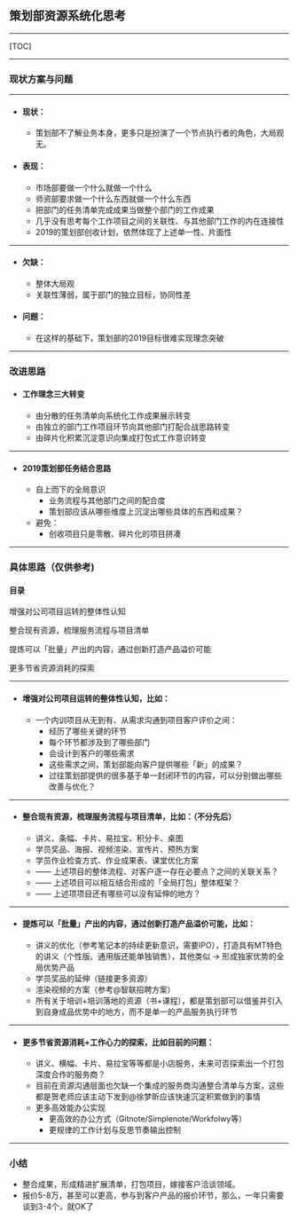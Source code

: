 ## 策划部资源系统化思考

---

[TOC]

---

### 现状方案与问题

---

- #### 现状：

  - 策划部不了解业务本身，更多只是扮演了一个节点执行者的角色，大局观无。

- #### 表现：

  - 市场部要做一个什么就做一个什么
  - 师资部要求做一个什么东西就做一个什么东西
  - 把部门的任务清单完成成果当做整个部门的工作成果
  - 几乎没有思考每个工作项目之间的关联性、与其他部门工作的内在连接性
  - 2019的策划部创收计划，依然体现了上述单一性、片面性

---

- #### 欠缺：

  - 整体大局观
  - 关联性薄弱，属于部门的独立目标，协同性差

- #### 问题：

  - 在这样的基础下，策划部的2019目标很难实现理念突破

---

### 改进思路

- #### 工作理念三大转变

  - 由分散的任务清单向系统化工作成果展示转变
  - 由独立的部门工作项目环节向其他部门打配合战思路转变
  - 由碎片化积累沉淀意识向集成打包式工作意识转变

---

- #### 2019策划部任务结合思路

  - 自上而下的全局意识
    - 业务流程与其他部门之间的配合度
    - 策划部应该从哪些维度上沉淀出哪些具体的东西和成果？
  - 避免：
    - 创收项目只是零散、碎片化的项目拼凑

---

### 具体思路（仅供参考)

#### 目录

增强对公司项目运转的整体性认知

整合现有资源，梳理服务流程与项目清单

提炼可以「批量」产出的内容，通过创新打造产品溢价可能

更多节省资源消耗的探索

---



- #### 增强对公司项目运转的整体性认知，比如：

  - 一个内训项目从无到有、从需求沟通到项目客户评价之间：
    - 经历了哪些关键的环节
    - 每个环节都涉及到了哪些部门
    - 会设计到客户的哪些需求
    - 这些需求之间，策划部能向客户提供哪些「新」的成果？
    - 过往策划部提供的很多基于单一封闭环节的内容，可以分别做出哪些改善与优化？

---

- #### 整合现有资源，梳理服务流程与项目清单，比如：（不分先后）

  - 讲义、条幅、卡片、易拉宝、积分卡、桌图
  - 学员奖品、海报、视频渲染、宣传片、预热方案
  - 学员作业检查方式、作业成果表、课堂优化方案
  - —— 上述项目的整体流程、对客户逐一存在必要点？之间的关联关系？
  - —— 上述项目可以相互结合形成的「全局打包」整体框架？
  - —— 上述项项目还有哪些可以没有延伸的地方？

---

- #### 提炼可以「批量」产出的内容，通过创新打造产品溢价可能，比如：

  - 讲义的优化（参考笔记本的持续更新意识，需要IPO），打造具有MT特色的讲义（个性版、通用版还能单独销售），其他类似 →  形成独家优势的全局优势产品
  - 学员奖品的延伸（链接更多资源）
  - 渲染视频的方案（参考@智联招聘方案）
  - 所有关于培训+培训落地的资源（书+课程），都是策划部可以借鉴并引入到自身成品优势中的地方，而不是单一的产品服务执行环节

---

- #### 更多节省资源消耗+工作心力的探索，比如目前的问题：

  - 讲义、横幅、卡片、易拉宝等等都是小店服务，未来可否探索出一个打包深度合作的服务商？
  - 目前在资源沟通层面也欠缺一个集成的服务商沟通整合清单与方案，这些都是贺老师应该主动下发到@徐梦昕应该快速沉淀积累做到的事情
  - 更多高效能办公实现
    - 更高效的办公方式（Gitnote/Simplenote/Workfolwy等）
    - 更规律的工作计划与反思节奏输出控制

---

### 小结

- 整合成果，形成精进扩展清单，打包项目，嫁接客户洽谈领域。
- 报价5-8万，甚至可以更高，参与到客户产品的报价环节，那么，一年只需要谈到3-4个，就OK了